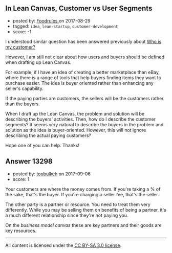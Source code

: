 ## In Lean Canvas, Customer vs User Segments

- posted by: [Foodrules ](https://stackexchange.com/users/336186/foodrules) on 2017-08-29
- tagged: `idea`, `lean-startup`, `customer-development`
- score: -1

<p>I understood similar question has been answered previously about  <a href="https://startups.stackexchange.com/questions/9809/who-is-my-customer">Who is my customer?</a></p>

<p>However, I am still not clear about how users and buyers should be defined when drafting up Lean Canvas. </p>

<p>For example, if I have an idea of creating a better marketplace than eBay, where there is a range of tools that help buyers finding items they want to purchase easier. The idea is buyer oriented rather than enhancing any seller's capability. </p>

<p>If the paying parties are customers, the sellers will be the customers rather than the buyers. </p>

<p>When I draft up the Lean Canvas, the problem and solution will be describing the buyers' activities. Then, how do I describe the customer segments? It seems very natural to describe the buyers in the problem and solution as the idea is buyer-oriented. However, this will not ignore describing the actual paying customers? </p>

<p>Hope one of you can help. Thanks! </p>



## Answer 13298

- posted by: [toobulkeh](https://stackexchange.com/users/1462218/toobulkeh) on 2017-09-06
- score: 1

<p>Your customers are where the money comes from. If you're taking a % of the sake, that's the buyer. If you're charging a seller fee, that's the seller.</p>

<p>The other party is a partner or resource. You need to treat them very differently. While you may be selling them on benefits of being a partner, it's a much different relationship since they're not paying you.</p>

<p>On the <em>business model canvas</em> these are key partners and their goods are key resources.</p>




---

All content is licensed under the [CC BY-SA 3.0 license](https://creativecommons.org/licenses/by-sa/3.0/).
